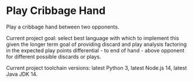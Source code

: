 # Play Cribbage Hand

Play a cribbage hand between two opponents.

Current project goal: select best language with which to implement this
given the longer term goal of providing discard and play analysis factoring
in the expected play points differential - to end of hand - above opponent
for different possible discards or plays.

Current project toolchain versions: latest Python 3, latest Node.js 14,
latest Java JDK 14.
